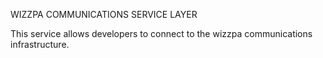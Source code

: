 WIZZPA COMMUNICATIONS SERVICE LAYER

This service allows developers to connect to the wizzpa communications infrastructure.
